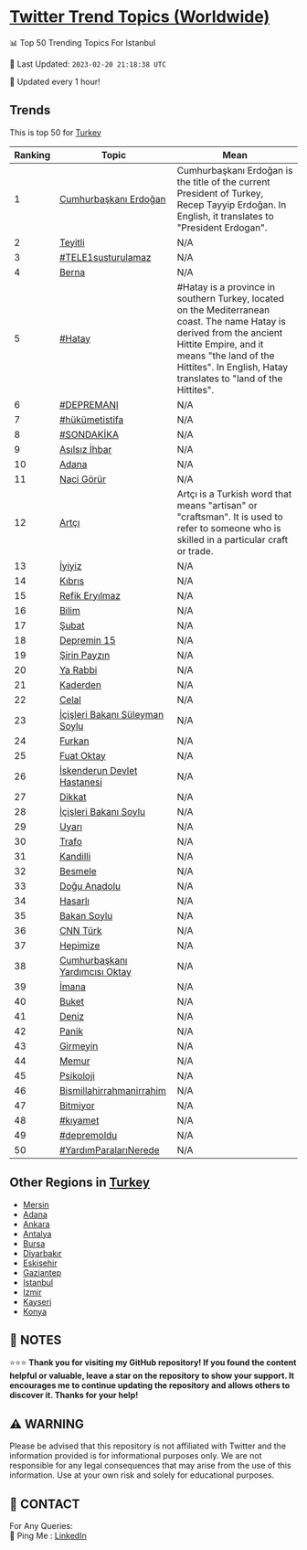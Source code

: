 [Twitter Trend Topics (Worldwide)](https://github.com/ErcinDedeoglu/Twitter-Trend-Topics)
==========


📊 Top 50 Trending Topics For Istanbul

📆 Last Updated: `2023-02-20 21:18:38 UTC`

🔧 Updated every 1 hour!


## Trends

This is top 50 for [Turkey](</Turkey>)

| Ranking | Topic | Mean |
| ------- | ------------ | ------------ |
| 1 | [Cumhurbaşkanı Erdoğan](http://twitter.com/search?q=Cumhurba%c5%9fkan%c4%b1+Erdo%c4%9fan) | Cumhurbaşkanı Erdoğan is the title of the current President of Turkey, Recep Tayyip Erdoğan. In English, it translates to "President Erdogan". |
| 2 | [Teyitli](http://twitter.com/search?q=Teyitli) | N/A |
| 3 | [#TELE1susturulamaz](http://twitter.com/search?q=%23TELE1susturulamaz) | N/A |
| 4 | [Berna](http://twitter.com/search?q=Berna) | N/A |
| 5 | [#Hatay](http://twitter.com/search?q=%23Hatay) | #Hatay is a province in southern Turkey, located on the Mediterranean coast. The name Hatay is derived from the ancient Hittite Empire, and it means "the land of the Hittites". In English, Hatay translates to "land of the Hittites". |
| 6 | [#DEPREMANI](http://twitter.com/search?q=%23DEPREMANI) | N/A |
| 7 | [#hükümetistifa](http://twitter.com/search?q=%23h%c3%bck%c3%bcmetistifa) | N/A |
| 8 | [#SONDAKİKA](http://twitter.com/search?q=%23SONDAK%c4%b0KA) | N/A |
| 9 | [Asılsız İhbar](http://twitter.com/search?q=As%c4%b1ls%c4%b1z+%c4%b0hbar) | N/A |
| 10 | [Adana](http://twitter.com/search?q=Adana) | N/A |
| 11 | [Naci Görür](http://twitter.com/search?q=Naci+G%c3%b6r%c3%bcr) | N/A |
| 12 | [Artçı](http://twitter.com/search?q=Art%c3%a7%c4%b1) | Artçı is a Turkish word that means "artisan" or "craftsman". It is used to refer to someone who is skilled in a particular craft or trade. |
| 13 | [İyiyiz](http://twitter.com/search?q=%c4%b0yiyiz) | N/A |
| 14 | [Kıbrıs](http://twitter.com/search?q=K%c4%b1br%c4%b1s) | N/A |
| 15 | [Refik Eryılmaz](http://twitter.com/search?q=Refik+Ery%c4%b1lmaz) | N/A |
| 16 | [Bilim](http://twitter.com/search?q=Bilim) | N/A |
| 17 | [Şubat](http://twitter.com/search?q=%c5%9eubat) | N/A |
| 18 | [Depremin 15](http://twitter.com/search?q=Depremin+15) | N/A |
| 19 | [Şirin Payzın](http://twitter.com/search?q=%c5%9eirin+Payz%c4%b1n) | N/A |
| 20 | [Ya Rabbi](http://twitter.com/search?q=Ya+Rabbi) | N/A |
| 21 | [Kaderden](http://twitter.com/search?q=Kaderden) | N/A |
| 22 | [Celal](http://twitter.com/search?q=Celal) | N/A |
| 23 | [İçişleri Bakanı Süleyman Soylu](http://twitter.com/search?q=%c4%b0%c3%a7i%c5%9fleri+Bakan%c4%b1+S%c3%bcleyman+Soylu) | N/A |
| 24 | [Furkan](http://twitter.com/search?q=Furkan) | N/A |
| 25 | [Fuat Oktay](http://twitter.com/search?q=Fuat+Oktay) | N/A |
| 26 | [İskenderun Devlet Hastanesi](http://twitter.com/search?q=%c4%b0skenderun+Devlet+Hastanesi) | N/A |
| 27 | [Dikkat](http://twitter.com/search?q=Dikkat) | N/A |
| 28 | [İçişleri Bakanı Soylu](http://twitter.com/search?q=%c4%b0%c3%a7i%c5%9fleri+Bakan%c4%b1+Soylu) | N/A |
| 29 | [Uyarı](http://twitter.com/search?q=Uyar%c4%b1) | N/A |
| 30 | [Trafo](http://twitter.com/search?q=Trafo) | N/A |
| 31 | [Kandilli](http://twitter.com/search?q=Kandilli) | N/A |
| 32 | [Besmele](http://twitter.com/search?q=Besmele) | N/A |
| 33 | [Doğu Anadolu](http://twitter.com/search?q=Do%c4%9fu+Anadolu) | N/A |
| 34 | [Hasarlı](http://twitter.com/search?q=Hasarl%c4%b1) | N/A |
| 35 | [Bakan Soylu](http://twitter.com/search?q=Bakan+Soylu) | N/A |
| 36 | [CNN Türk](http://twitter.com/search?q=CNN+T%c3%bcrk) | N/A |
| 37 | [Hepimize](http://twitter.com/search?q=Hepimize) | N/A |
| 38 | [Cumhurbaşkanı Yardımcısı Oktay](http://twitter.com/search?q=Cumhurba%c5%9fkan%c4%b1+Yard%c4%b1mc%c4%b1s%c4%b1+Oktay) | N/A |
| 39 | [İmana](http://twitter.com/search?q=%c4%b0mana) | N/A |
| 40 | [Buket](http://twitter.com/search?q=Buket) | N/A |
| 41 | [Deniz](http://twitter.com/search?q=Deniz) | N/A |
| 42 | [Panik](http://twitter.com/search?q=Panik) | N/A |
| 43 | [Girmeyin](http://twitter.com/search?q=Girmeyin) | N/A |
| 44 | [Memur](http://twitter.com/search?q=Memur) | N/A |
| 45 | [Psikoloji](http://twitter.com/search?q=Psikoloji) | N/A |
| 46 | [Bismillahirrahmanirrahim](http://twitter.com/search?q=Bismillahirrahmanirrahim) | N/A |
| 47 | [Bitmiyor](http://twitter.com/search?q=Bitmiyor) | N/A |
| 48 | [#kıyamet](http://twitter.com/search?q=%23k%c4%b1yamet) | N/A |
| 49 | [#depremoldu](http://twitter.com/search?q=%23depremoldu) | N/A |
| 50 | [#YardımParalarıNerede](http://twitter.com/search?q=%23Yard%c4%b1mParalar%c4%b1Nerede) | N/A |



## Other Regions in [Turkey](</Turkey>)

* [Mersin](</Turkey/Mersin.md>)
* [Adana](</Turkey/Adana.md>)
* [Ankara](</Turkey/Ankara.md>)
* [Antalya](</Turkey/Antalya.md>)
* [Bursa](</Turkey/Bursa.md>)
* [Diyarbakır](</Turkey/Diyarbakır.md>)
* [Eskişehir](</Turkey/Eskişehir.md>)
* [Gaziantep](</Turkey/Gaziantep.md>)
* [Istanbul](</Turkey/Istanbul.md>)
* [Izmir](</Turkey/Izmir.md>)
* [Kayseri](</Turkey/Kayseri.md>)
* [Konya](</Turkey/Konya.md>)



## 📝 NOTES

⭐⭐⭐ **Thank you for visiting my GitHub repository! If you found the content helpful or valuable, leave a star on the repository to show your support. It encourages me to continue updating the repository and allows others to discover it. Thanks for your help!**


## ⚠️ WARNING

Please be advised that this repository is not affiliated with Twitter and the information provided is for informational purposes only. We are not responsible for any legal consequences that may arise from the use of this information. Use at your own risk and solely for educational purposes.


## 📨 CONTACT

 For Any Queries:  
            🏓 Ping Me : [LinkedIn](https://www.linkedin.com/in/ercindedeoglu/)

